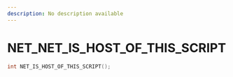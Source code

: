 ```yaml
---
description: No description available 
---
```


# NET\_NET_IS_HOST_OF_THIS_SCRIPT

```cpp
int NET_IS_HOST_OF_THIS_SCRIPT();
```